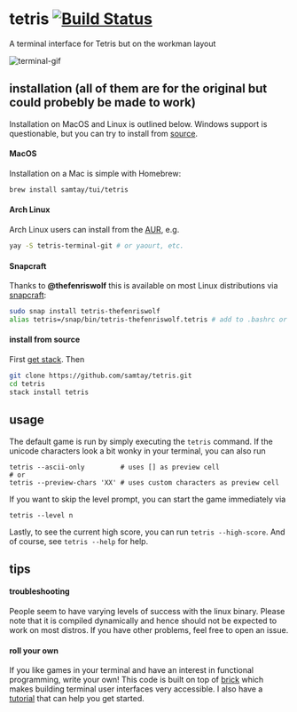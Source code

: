 # tetris [![Build Status](https://github.com/samtay/tetris/actions/workflows/ci.yaml/badge.svg)](https://github.com/samtay/tetris/actions/workflows/ci.yaml)

A terminal interface for Tetris but on the workman layout

![terminal-gif](./docs/img/play.gif)

## installation (all of them are for the original but could probebly be made to work)
Installation on MacOS and Linux is outlined below. Windows support is questionable, but you can try to install from [source](#install-from-source).

#### MacOS
Installation on a Mac is simple with Homebrew:
```bash
brew install samtay/tui/tetris
```
#### Arch Linux
Arch Linux users can install from the [AUR](https://aur.archlinux.org/packages/tetris-terminal-git/), e.g.
```bash
yay -S tetris-terminal-git # or yaourt, etc.
```
#### Snapcraft
Thanks to **@thefenriswolf** this is available on most Linux distributions via [snapcraft](https://snapcraft.io/tetris-thefenriswolf):
```bash
sudo snap install tetris-thefenriswolf
alias tetris=/snap/bin/tetris-thefenriswolf.tetris # add to .bashrc or .zshrc etc.
```
#### install from source
First [get stack](https://docs.haskellstack.org/en/stable/README/#how-to-install). Then
```bash
git clone https://github.com/samtay/tetris.git
cd tetris
stack install tetris
```

## usage

The default game is run by simply executing the `tetris` command.
If the unicode characters look a bit
wonky in your terminal, you can also run
```shell
tetris --ascii-only         # uses [] as preview cell
# or
tetris --preview-chars 'XX' # uses custom characters as preview cell
```
If you want to skip the level prompt, you can start the game immediately via
```shell
tetris --level n
```
Lastly, to see the current high score, you can run `tetris --high-score`.
And of course, see `tetris --help` for help.

## tips

#### troubleshooting
People seem to have varying levels of success with the linux binary. Please note that it is compiled dynamically and hence should not be expected to work on most distros. If you have other problems, feel free to open an issue.

#### roll your own
If you like games in your terminal and have an interest in functional programming, write your own! This code is built on top of [brick](https://github.com/jtdaugherty/brick) which makes building terminal user interfaces very accessible. I also have a [tutorial](https://samtay.github.io/posts/introduction-to-brick) that can help you get started.
